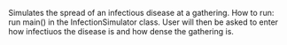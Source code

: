 Simulates the spread of an infectious disease at a gathering.
How to run: run main() in the InfectionSimulator class. 
User will then be asked to enter how infectiuos the disease is and how dense the gathering is.

